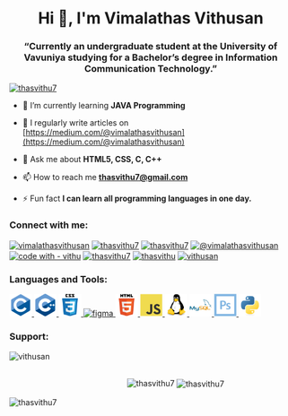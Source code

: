 <h1 align="center">Hi 👋, I'm Vimalathas Vithusan</h1>
<h3 align="center">“Currently an undergraduate student at the University of Vavuniya studying for a Bachelor’s degree in Information Communication Technology.”</h3>

<p align="left"> <a href="https://github.com/ryo-ma/github-profile-trophy"><img src="https://github-profile-trophy.vercel.app/?username=thasvithu7" alt="thasvithu7" /></a> </p>

- 🌱 I’m currently learning **JAVA Programming**

- 📝 I regularly write articles on [https://medium.com/@vimalathasvithusan](https://medium.com/@vimalathasvithusan)

- 💬 Ask me about **HTML5, CSS, C, C++**

- 📫 How to reach me **thasvithu7@gmail.com**

- ⚡ Fun fact **I can learn all programming languages in one day.**

<h3 align="left">Connect with me:</h3>
<p align="left">
<a href="https://linkedin.com/in/vimalathasvithusan" target="blank"><img align="center" src="https://raw.githubusercontent.com/rahuldkjain/github-profile-readme-generator/master/src/images/icons/Social/linked-in-alt.svg" alt="vimalathasvithusan" height="30" width="40" /></a>
<a href="https://codesandbox.com/thasvithu7" target="blank"><img align="center" src="https://raw.githubusercontent.com/rahuldkjain/github-profile-readme-generator/master/src/images/icons/Social/codesandbox.svg" alt="thasvithu7" height="30" width="40" /></a>
<a href="https://fb.com/thasvithu7" target="blank"><img align="center" src="https://raw.githubusercontent.com/rahuldkjain/github-profile-readme-generator/master/src/images/icons/Social/facebook.svg" alt="thasvithu7" height="30" width="40" /></a>
<a href="https://medium.com/@vimalathasvithusan" target="blank"><img align="center" src="https://raw.githubusercontent.com/rahuldkjain/github-profile-readme-generator/master/src/images/icons/Social/medium.svg" alt="@vimalathasvithusan" height="30" width="40" /></a>
<a href="https://www.youtube.com/c/code with - vithu" target="blank"><img align="center" src="https://raw.githubusercontent.com/rahuldkjain/github-profile-readme-generator/master/src/images/icons/Social/youtube.svg" alt="code with - vithu" height="30" width="40" /></a>
<a href="https://www.hackerrank.com/thasvithu7" target="blank"><img align="center" src="https://raw.githubusercontent.com/rahuldkjain/github-profile-readme-generator/master/src/images/icons/Social/hackerrank.svg" alt="thasvithu7" height="30" width="40" /></a>
<a href="https://www.leetcode.com/thasvithu" target="blank"><img align="center" src="https://raw.githubusercontent.com/rahuldkjain/github-profile-readme-generator/master/src/images/icons/Social/leet-code.svg" alt="thasvithu" height="30" width="40" /></a>
<a href="https://www.topcoder.com/members/vithusan" target="blank"><img align="center" src="https://raw.githubusercontent.com/rahuldkjain/github-profile-readme-generator/master/src/images/icons/Social/topcoder.svg" alt="vithusan" height="30" width="40" /></a>
</p>

<h3 align="left">Languages and Tools:</h3>
<p align="left"> <a href="https://www.cprogramming.com/" target="_blank" rel="noreferrer"> <img src="https://raw.githubusercontent.com/devicons/devicon/master/icons/c/c-original.svg" alt="c" width="40" height="40"/> </a> <a href="https://www.w3schools.com/cpp/" target="_blank" rel="noreferrer"> <img src="https://raw.githubusercontent.com/devicons/devicon/master/icons/cplusplus/cplusplus-original.svg" alt="cplusplus" width="40" height="40"/> </a> <a href="https://www.w3schools.com/css/" target="_blank" rel="noreferrer"> <img src="https://raw.githubusercontent.com/devicons/devicon/master/icons/css3/css3-original-wordmark.svg" alt="css3" width="40" height="40"/> </a> <a href="https://www.figma.com/" target="_blank" rel="noreferrer"> <img src="https://www.vectorlogo.zone/logos/figma/figma-icon.svg" alt="figma" width="40" height="40"/> </a> <a href="https://www.w3.org/html/" target="_blank" rel="noreferrer"> <img src="https://raw.githubusercontent.com/devicons/devicon/master/icons/html5/html5-original-wordmark.svg" alt="html5" width="40" height="40"/> </a> <a href="https://developer.mozilla.org/en-US/docs/Web/JavaScript" target="_blank" rel="noreferrer"> <img src="https://raw.githubusercontent.com/devicons/devicon/master/icons/javascript/javascript-original.svg" alt="javascript" width="40" height="40"/> </a> <a href="https://www.linux.org/" target="_blank" rel="noreferrer"> <img src="https://raw.githubusercontent.com/devicons/devicon/master/icons/linux/linux-original.svg" alt="linux" width="40" height="40"/> </a> <a href="https://www.mysql.com/" target="_blank" rel="noreferrer"> <img src="https://raw.githubusercontent.com/devicons/devicon/master/icons/mysql/mysql-original-wordmark.svg" alt="mysql" width="40" height="40"/> </a> <a href="https://www.photoshop.com/en" target="_blank" rel="noreferrer"> <img src="https://raw.githubusercontent.com/devicons/devicon/master/icons/photoshop/photoshop-line.svg" alt="photoshop" width="40" height="40"/> </a> <a href="https://www.python.org" target="_blank" rel="noreferrer"> <img src="https://raw.githubusercontent.com/devicons/devicon/master/icons/python/python-original.svg" alt="python" width="40" height="40"/> </a> </p>

<h3 align="left">Support:</h3>
<p><a href="https://ko-fi.com/vithusan"> <img align="left" src="https://cdn.ko-fi.com/cdn/kofi3.png?v=3" height="50" width="210" alt="vithusan" /></a></p><br><br>

<p><img align="left" src="https://github-readme-stats.vercel.app/api/top-langs?username=thasvithu7&show_icons=true&locale=en&layout=compact" alt="thasvithu7" /></p>

<p>&nbsp;<img align="center" src="https://github-readme-stats.vercel.app/api?username=thasvithu7&show_icons=true&locale=en" alt="thasvithu7" /></p>

<p><img align="center" src="https://github-readme-streak-stats.herokuapp.com/?user=thasvithu7&" alt="thasvithu7" /></p>
